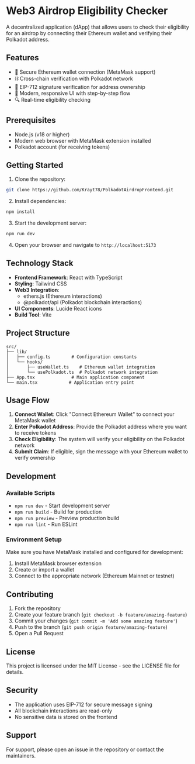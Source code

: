 # Web3 Airdrop Eligibility Checker

A decentralized application (dApp) that allows users to check their eligibility for an airdrop by connecting their Ethereum wallet and verifying their Polkadot address.

## Features

- 🔐 Secure Ethereum wallet connection (MetaMask support)
- ⛓️ Cross-chain verification with Polkadot network
- 📝 EIP-712 signature verification for address ownership
- 🎨 Modern, responsive UI with step-by-step flow
- 🔍 Real-time eligibility checking

## Prerequisites

- Node.js (v18 or higher)
- Modern web browser with MetaMask extension installed
- Polkadot account (for receiving tokens)

## Getting Started

1. Clone the repository:
```bash
git clone https://github.com/Krayt78/PolkadotAirdropFrontend.git
```

2. Install dependencies:
```bash
npm install
```

3. Start the development server:
```bash
npm run dev
```

4. Open your browser and navigate to `http://localhost:5173`

## Technology Stack

- **Frontend Framework**: React with TypeScript
- **Styling**: Tailwind CSS
- **Web3 Integration**: 
  - ethers.js (Ethereum interactions)
  - @polkadot/api (Polkadot blockchain interactions)
- **UI Components**: Lucide React icons
- **Build Tool**: Vite

## Project Structure

```
src/
├── lib/
│   ├── config.ts        # Configuration constants
│   └── hooks/
│       ├── useWallet.ts    # Ethereum wallet integration
│       └── usePolkadot.ts  # Polkadot network integration
├── App.tsx              # Main application component
└── main.tsx            # Application entry point
```

## Usage Flow

1. **Connect Wallet**: Click "Connect Ethereum Wallet" to connect your MetaMask wallet
2. **Enter Polkadot Address**: Provide the Polkadot address where you want to receive tokens
3. **Check Eligibility**: The system will verify your eligibility on the Polkadot network
4. **Submit Claim**: If eligible, sign the message with your Ethereum wallet to verify ownership

## Development

### Available Scripts

- `npm run dev` - Start development server
- `npm run build` - Build for production
- `npm run preview` - Preview production build
- `npm run lint` - Run ESLint

### Environment Setup

Make sure you have MetaMask installed and configured for development:

1. Install MetaMask browser extension
2. Create or import a wallet
3. Connect to the appropriate network (Ethereum Mainnet or testnet)

## Contributing

1. Fork the repository
2. Create your feature branch (`git checkout -b feature/amazing-feature`)
3. Commit your changes (`git commit -m 'Add some amazing feature'`)
4. Push to the branch (`git push origin feature/amazing-feature`)
5. Open a Pull Request

## License

This project is licensed under the MIT License - see the LICENSE file for details.

## Security

- The application uses EIP-712 for secure message signing
- All blockchain interactions are read-only
- No sensitive data is stored on the frontend

## Support

For support, please open an issue in the repository or contact the maintainers.

